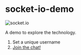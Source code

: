 # socket-io-demo

![socket.io](https://img.shields.io/badge/-Socket.io-010101?logo=socket.io)

A demo to explore the technology.

1. Set a unique username
2. [Join the chat!](https://sjf-socketio.herokuapp.com/)
